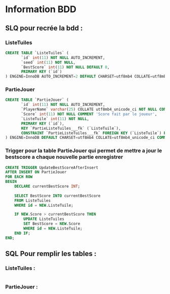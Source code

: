 # Information BDD
## SLQ pour recrée la bdd : 
### ListeTuiles
```sql 
CREATE TABLE `ListeTuiles` (
       `id` int(11) NOT NULL AUTO_INCREMENT,
       `seed` int(11) NOT NULL,
       `BestScore` int(11) NOT NULL DEFAULT 0,
       PRIMARY KEY (`id`)
) ENGINE=InnoDB AUTO_INCREMENT=2 DEFAULT CHARSET=utf8mb4 COLLATE=utf8mb4_unicode_ci


```

### PartieJouer
```sql 
CREATE TABLE `PartieJouer` (
       `id` int(11) NOT NULL AUTO_INCREMENT,
       `PlayerName` varchar(25) COLLATE utf8mb4_unicode_ci NOT NULL COMMENT 'Nom du joueur',
       `Score` int(11) NOT NULL COMMENT 'Score fait par le joueur',
       `ListeTuile` int(11) NOT NULL,
       PRIMARY KEY (`id`),
       KEY `PartieListeTuiles___fk` (`ListeTuile`),
       CONSTRAINT `PartieListeTuiles___fk` FOREIGN KEY (`ListeTuile`) REFERENCES `ListeTuiles` (`id`)   
) ENGINE=InnoDB DEFAULT CHARSET=utf8mb4 COLLATE=utf8mb4_unicode_ci COMMENT='Chaque partie jouer jusquau bout se enregstrer ici afin d''avoir une scoreboard et un bestscore'
```

### Trigger pour la table PartieJouer qui permet de mettre a jour le bestscore a chaque nouvelle partie enregistrer
```sql
CREATE TRIGGER UpdateBestScoreAfterInsert
AFTER INSERT ON PartieJouer
FOR EACH ROW
BEGIN
    DECLARE currentBestScore INT;
    
    SELECT BestScore INTO currentBestScore
    FROM ListeTuiles
    WHERE id = NEW.ListeTuile;

    IF NEW.Score > currentBestScore THEN
        UPDATE ListeTuiles
        SET BestScore = NEW.Score
        WHERE id = NEW.ListeTuile;
    END IF;
END;
```

## SQL Pour remplir les tables : 

### ListeTuiles : 
```sql

```

### PartieJouer :
```sql

```